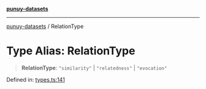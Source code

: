 [**punuy-datasets**](../README.md)

***

[punuy-datasets](../README.md) / RelationType

# Type Alias: RelationType

> **RelationType**: `"similarity"` \| `"relatedness"` \| `"evocation"`

Defined in: [types.ts:141](https://github.com/andrefs/punuy-datasets/blob/10ed8e85fc91cbc32fd2176b01dda04dc3f5bb43/src/lib/types.ts#L141)
